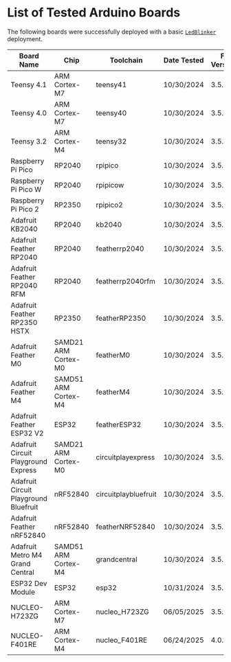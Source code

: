 # List of Tested Arduino Boards

The following boards were successfully deployed with a basic [`LedBlinker`](https://github.com/fprime-community/fprime-tutorial-arduino-blinker) deployment.

| Board Name                             | Chip                   | Toolchain              | Date Tested | F´ Version | arduino-cli Board Version   | Upload Guide                          |
|----------------------------------------|------------------------|------------------------|-------------|------------|-----------------------------|---------------------------------------|
| Teensy 4.1                             | ARM Cortex-M7          | teensy41               | 10/30/2024  | 3.5.0      | teensy:avr@1.59.0                | [README](./uploading/teensy.md)       |
| Teensy 4.0                             | ARM Cortex-M7          | teensy40               | 10/30/2024  | 3.5.0      | teensy:avr@1.59.0                | [README](./uploading/teensy.md)       |
| Teensy 3.2                             | ARM Cortex-M4          | teensy32               | 10/30/2024  | 3.5.0      | teensy:avr@1.59.0                | [README](./uploading/teensy.md)       |
| Raspberry Pi Pico                      | RP2040                 | rpipico                | 10/30/2024  | 3.5.0      | rp2040:rp2040@4.2.0              | [README](./uploading/rp2040_2350.md)  |
| Raspberry Pi Pico W                    | RP2040                 | rpipicow               | 10/30/2024  | 3.5.0      | rp2040:rp2040@4.2.0              | [README](./uploading/rp2040_2350.md)  |
| Raspberry Pi Pico 2                    | RP2350                 | rpipico2               | 10/30/2024  | 3.5.0      | rp2040:rp2040@4.2.0              | [README](./uploading/rp2040_2350.md)  |
| Adafruit KB2040                        | RP2040                 | kb2040                 | 10/30/2024  | 3.5.0      | rp2040:rp2040@4.2.0              | [README](./uploading/rp2040_2350.md)  |
| Adafruit Feather RP2040                | RP2040                 | featherrp2040          | 10/30/2024  | 3.5.0      | rp2040:rp2040@4.2.0              | [README](./uploading/rp2040_2350.md)  |
| Adafruit Feather RP2040 RFM            | RP2040                 | featherrp2040rfm       | 10/30/2024  | 3.5.0      | rp2040:rp2040@4.2.0              | [README](./uploading/rp2040_2350.md)  |
| Adafruit Feather RP2350 HSTX           | RP2350                 | featherRP2350          | 10/30/2024  | 3.5.0      | rp2040:rp2040@4.2.0              | [README](./uploading/rp2040_2350.md)  |
| Adafruit Feather M0                    | SAMD21 ARM Cortex-M0   | featherM0              | 10/30/2024  | 3.5.0      | adafruit:samd@1.7.16             | [README](./uploading/cortexM0.md)     |
| Adafruit Feather M4                    | SAMD51 ARM Cortex-M4   | featherM4              | 10/30/2024  | 3.5.0      | adafruit:samd@1.7.16             | [README](./uploading/cortexM4.md)     |
| Adafruit Feather ESP32 V2              | ESP32                  | featherESP32           | 10/30/2024  | 3.5.0      | esp32:esp32@2.0.9                | [README](./uploading/featherESP32.md) |
| Adafruit Circuit Playground Express    | SAMD21 ARM Cortex-M0   | circuitplayexpress     | 10/30/2024  | 3.5.0      | adafruit:samd@1.7.16             | [README](./uploading/cortexM0.md)     |
| Adafruit Circuit Playground Bluefruit  | nRF52840               | circuitplaybluefruit   | 10/30/2024  | 3.5.0      | adafruit:nrf52@1.6.1             | [README](./uploading/nRF52840.md)     |
| Adafruit Feather nRF52840              | nRF52840               | featherNRF52840        | 10/30/2024  | 3.5.0      | adafruit:nrf52@1.6.1             | [README](./uploading/nRF52840.md)     |
| Adafruit Metro M4 Grand Central        | SAMD51 ARM Cortex-M4   | grandcentral           | 10/30/2024  | 3.5.0      | adafruit:samd@1.7.16             | [README](./uploading/cortexM4.md)     |
| ESP32 Dev Module                       | ESP32                  | esp32                  | 10/31/2024  | 3.5.0      | esp32:esp32@2.0.9                | [README](./uploading/esp32.md)        |
| NUCLEO-H723ZG                          | ARM Cortex-M7          | nucleo_H723ZG          | 06/05/2025  | 3.5.1      | STMicroelectronics:stm32@2.3.0   | [README](./uploading/stm32.md)        |
| NUCLEO-F401RE                          | ARM Cortex-M4          | nucleo_F401RE          | 06/24/2025  | 4.0.0a1    | STMicroelectronics:stm32@2.10.1  | [README](./uploading/stm32.md)        |
